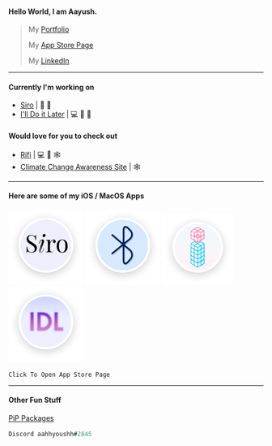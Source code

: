 #### Hello World, I am Aayush.

> My [Portfolio](https://aayush9029.github.io/FinalWebpage/)
>
> My [App Store Page](https://apps.apple.com/ca/developer/aayush-pokharel/id1532440924)
>
> My  [LinkedIn](https://www.linkedin.com/in/aayush-p-616b6b16a/)

---

#### Currently I'm working on
- [Siro](https://apps.apple.com/ca/app/siro-laugh-a-little/id1546323239) | 📲 
- [I'll Do it Later](https://apps.apple.com/ca/app/ill-do-it-later/id1540174159) | 💻 📲 


#### Would love for you to check out
- [Rifi](https://github.com/Aayush9029/Rifi) | 💻 📲 🕸
- [Climate Change Awareness Site](https://aayush9029.github.io/climateChange/) | 🕸

---

#### Here are some of my iOS / MacOS Apps

[![Siro](https://raw.githubusercontent.com/Aayush9029/Aayush9029/main/img/siro.png)](https://apps.apple.com/ca/app/siro-laugh-a-little/id1546323239) [![Scanr](https://raw.githubusercontent.com/Aayush9029/Aayush9029/main/img/btscan.png)](https://apps.apple.com/ca/app/siro-laugh-a-little/id1546323239) [![Dinfo](https://raw.githubusercontent.com/Aayush9029/Aayush9029/main/img/dinfo.png)](https://apps.apple.com/ca/app/siro-laugh-a-little/id1546323239) [![I'll Do It Later](https://raw.githubusercontent.com/Aayush9029/Aayush9029/main/img/idl.png)](https://apps.apple.com/ca/app/siro-laugh-a-little/id1546323239)

```python3
Click To Open App Store Page
```

----

#### Other Fun Stuff
[PiP Packages](https://pypi.org/project/morse3/)

```js
Discord aahhyoushh#2845
```
